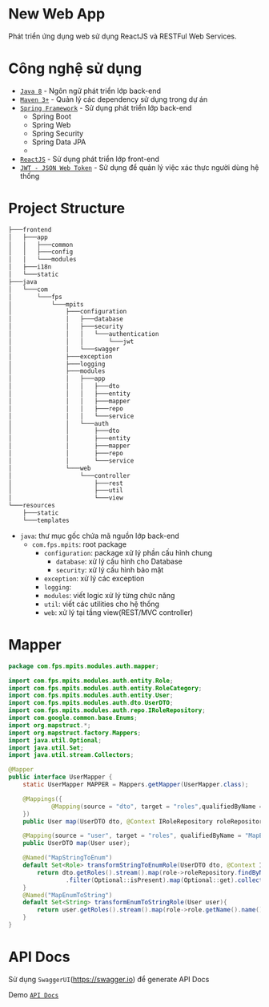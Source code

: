 # New Web App

Phát triển ứng dụng web sử dụng ReactJS và RESTFul Web Services.

# Công nghệ sử dụng
* [``Java 8``](https://www.java.com) - Ngôn ngữ phát triển lớp back-end
* [``Maven 3+``](https://maven.apache.org/) - Quản lý các dependency sử dụng trong dự án
* [``Spring Framework``](https://spring.io/) - Sử dụng phát triển lớp back-end
    * Spring Boot
    * Spring Web
    * Spring Security
    * Spring Data JPA
    * 
* [``ReactJS``](https://reactjs.org/) - Sử dụng phát triển lớp front-end
* [``JWT - JSON Web Token``](https://jwt.io/) - Sử dụng để quản lý việc xác thực người dùng hệ thống
# Project Structure
```bash
├───frontend
│   ├───app
│   │   ├───common
│   │   ├───config
│   │   └───modules
│   ├───i18n
│   └───static
├───java
│   └───com
│       └───fps
│           └───mpits
│               ├───configuration
│               │   ├───database
│               │   ├───security
│               │   │   └───authentication
│               │   │       └───jwt
│               │   └───swagger
│               ├───exception
│               ├───logging
│               ├───modules
│               │   ├───app
│               │   │   ├───dto
│               │   │   ├───entity
│               │   │   ├───mapper
│               │   │   ├───repo
│               │   │   └───service
│               │   └───auth
│               │       ├───dto
│               │       ├───entity
│               │       ├───mapper
│               │       ├───repo
│               │       └───service
│               └───web
│                   └───controller
│                       ├───rest
│                       ├───util
│                       └───view
└───resources
    ├───static
    └───templates
```
* ``java``: thư mục gốc chứa mã nguồn lớp back-end
   * ``com.fps.mpits``: root package 
      * ``configuration``: package xử lý phần cấu hình chung
         * ``database``: xử lý cấu hình cho Database
         * ``security``: xử lý cấu hình bảo mật
      * ``exception``: xử lý các exception
      * ``logging``:
      * ``modules``: viết logic xử lý từng chức năng
      * ``util``: viết các utilities cho hệ thống
      * ``web``: xử lý tại tầng view(REST/MVC controller)

# Mapper
```java
package com.fps.mpits.modules.auth.mapper;

import com.fps.mpits.modules.auth.entity.Role;
import com.fps.mpits.modules.auth.entity.RoleCategory;
import com.fps.mpits.modules.auth.entity.User;
import com.fps.mpits.modules.auth.dto.UserDTO;
import com.fps.mpits.modules.auth.repo.IRoleRepository;
import com.google.common.base.Enums;
import org.mapstruct.*;
import org.mapstruct.factory.Mappers;
import java.util.Optional;
import java.util.Set;
import java.util.stream.Collectors;

@Mapper
public interface UserMapper {
    static UserMapper MAPPER = Mappers.getMapper(UserMapper.class);

    @Mappings({
            @Mapping(source = "dto", target = "roles",qualifiedByName = {"MapStringToEnum"})
    })
    public User map(UserDTO dto, @Context IRoleRepository roleRepository);

    @Mapping(source = "user", target = "roles", qualifiedByName = "MapEnumToString")
    public UserDTO map(User user);

    @Named("MapStringToEnum")
    default Set<Role> transformStringToEnumRole(UserDTO dto, @Context IRoleRepository roleRepository){
        return dto.getRoles().stream().map(role->roleRepository.findByName(Enums.getIfPresent(RoleCategory.class,role).orNull()))
                .filter(Optional::isPresent).map(Optional::get).collect(Collectors.toSet());
    }
    @Named("MapEnumToString")
    default Set<String> transformEnumToStringRole(User user){
        return user.getRoles().stream().map(role->role.getName().name()).collect(Collectors.toSet());
    }
}
```
# API Docs
Sử dụng ``SwaggerUI``(https://swagger.io) để generate API Docs

Demo [``API Docs``](http://10.15.68.50:8082)
